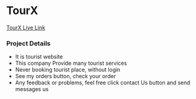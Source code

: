 ﻿<h1><strong>TourX</strong></h1>

<a target="_blank" href="https://node-tourx-firebase-auth.web.app">
    <p>TourX Live Link</p>
</a>

<h3>Project Details</h3>
<ul>
	<li>It is tourist website</li>
	<li>This company Provide many tourist services</li>
	<li>Never booking tourist place, without login</li>
	<li>See my orders button, check your order</li>
	<li>Any feedback or problems, feel free click contact Us button and send messages us</li>
</ul>

